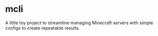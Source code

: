 # mcli

A little toy project to streamline managing Minecraft servers with simple configs to create repeatable results.
